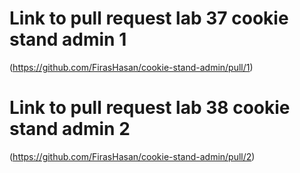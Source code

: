 # Link to pull request lab 37 cookie stand admin 1
(https://github.com/FirasHasan/cookie-stand-admin/pull/1)
# Link to pull request lab 38 cookie stand admin 2
(https://github.com/FirasHasan/cookie-stand-admin/pull/2)

<!-- asdasd -->